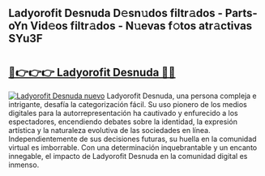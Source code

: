 ## Ladyorofit Desnuda D𝚎sn𝚞dos filtr𝚊dos - Parts-oYn Vid𝚎os filtr𝚊dos - N𝚞evas f𝚘tos atr𝚊ctivas SYu3F

# <h2><a href="http://mb6z12y.tromn.icu/?c=Ladyorofit+Desnuda">🔗👉👉👉 Ladyorofit Desnuda 🔗🔗</a></h2>

[![Ladyorofit Desnuda nuevo](https://i.imgur.com/pEAQMta.gif)](http://mb6z12y.tromn.icu/?c=Ladyorofit+Desnuda)
Ladyorofit Desnuda, una persona compleja e intrigante, desafía la categorización fácil. Su uso pionero de los medios digitales para la autorrepresentación ha cautivado y enfurecido a los espectadores, encendiendo debates sobre la identidad, la expresión artística y la naturaleza evolutiva de las sociedades en línea. Independientemente de sus decisiones futuras, su huella en la comunidad virtual es imborrable. Con una determinación inquebrantable y un encanto innegable, el impacto de Ladyorofit Desnuda en la comunidad digital es inmenso.
